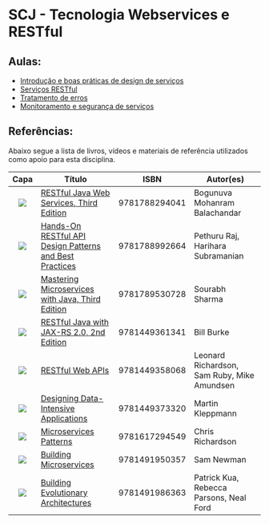 # SCJ - Tecnologia Webservices e RESTful 

## Aulas:

* [Introdução e boas práticas de design de serviços](./aula-1.md)
* [Serviços RESTful](./aula-2.md)
* [Tratamento de erros](./aula-3.md)
* [Monitoramento e segurança de serviços](./aula-4.md)

## Referências:

Abaixo segue a lista de livros, vídeos e materiais de referência utilizados como apoio para esta disciplina.

| Capa | Título | ISBN | Autor(es) |
|:-:|--------|------|-----------|
|![](./imagens/restful-java-with-jaxrs20.jpeg)|[RESTful Java Web Services, Third Edition](https://www.amazon.com/RESTful-Java-Web-Services-pragmatic/dp/1788294041/ref=sr_1_1?keywords=9781788294041&qid=1566425192&s=books&sr=1-1)|9781788294041|Bogunuva Mohanram Balachandar|
|![](./imagens/handson-restful-api-design-patterns-and-best-pratices.jpeg)|[Hands-On RESTful API Design Patterns and Best Practices](https://www.amazon.com/Hands-RESTful-Design-Patterns-Practices/dp/1788992660/ref=sr_1_1?keywords=9781788992664&qid=1566425304&s=books&sr=1-1)|9781788992664|Pethuru Raj, Harihara Subramanian|
|![](./imagens/mastering-microservices-with-java.jpeg)|[Mastering Microservices with Java, Third Edition](https://www.amazon.com/Mastering-Microservices-Java-enterprise-microservices/dp/1789530725/ref=sr_1_1?keywords=9781789530728&qid=1566425382&s=books&sr=1-1)|9781789530728|Sourabh Sharma|
|![](./imagens/restful-java-with-jaxrs20.jpeg)|[RESTful Java with JAX-RS 2.0, 2nd Edition](https://www.amazon.com/RESTful-Java-JAX-RS-2-0-Distributed/dp/144936134X/ref=sr_1_1?keywords=9781449361341&qid=1566425439&s=books&sr=1-1)|9781449361341|Bill Burke|
|![](./imagens/restful-web-apis.jpeg)|[RESTful Web APIs](https://www.amazon.com/RESTful-Web-APIs-Services-Changing/dp/1449358063/ref=sr_1_1?keywords=9781449358068&qid=1566425522&s=books&sr=1-1)|9781449358068|Leonard Richardson, Sam Ruby, Mike Amundsen|
|![](./imagens/designing-data-intensive-applications.jpeg)|[Designing Data-Intensive Applications](https://www.amazon.com/Designing-Data-Intensive-Applications-Reliable-Maintainable/dp/1449373321/ref=sr_1_1?keywords=9781449373320&qid=1566425588&s=books&sr=1-1)|9781449373320|Martin Kleppmann|
|![](./imagens/microservices-patterns.jpeg)|[Microservices Patterns](https://www.amazon.com/Microservices-Patterns-examples-Chris-Richardson/dp/1617294543/ref=sr_1_1?keywords=9781617294549&qid=1566425641&s=books&sr=1-1)|9781617294549|Chris Richardson|
|![](./imagens/building-microservices.jpeg)|[Building Microservices](https://www.amazon.com/Building-Microservices-Designing-Fine-Grained-Systems/dp/1491950358/ref=sr_1_1?keywords=9781491950357&qid=1566425716&s=books&sr=1-1)|9781491950357|Sam Newman|
|![](./imagens/building-evolutionary-architectures.jpeg)|[Building Evolutionary Architectures](https://www.amazon.com/Building-Evolutionary-Architectures-Support-Constant/dp/1491986360/ref=sr_1_1?keywords=9781491986363&qid=1566425782&s=books&sr=1-1)|9781491986363|Patrick Kua, Rebecca Parsons, Neal Ford| 
